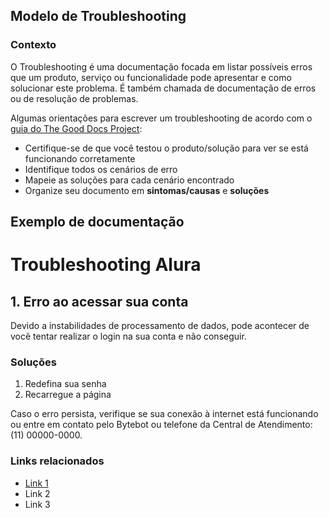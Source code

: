 ## Modelo de Troubleshooting

### Contexto 
O Troubleshooting é uma documentação focada em listar possíveis erros que um produto, serviço ou funcionalidade pode apresentar e como solucionar este problema. É também chamada de documentação de erros ou de resolução de problemas. 

Algumas orientações para escrever um troubleshooting de acordo com o [guia do The Good Docs Project](https://gitlab.com/tgdp/templates/-/blob/main/troubleshooting/guide-troubleshooting.md?ref_type=heads):

* Certifique-se de que você testou o produto/solução para ver se está funcionando corretamente
* Identifique todos os cenários de erro 
* Mapeie as soluções para cada cenário encontrado
* Organize seu documento em **sintomas/causas** e **soluções**

## Exemplo de documentação 

# Troubleshooting Alura 

## 1. Erro ao acessar sua conta
 
Devido a instabilidades de processamento de dados, pode acontecer de você tentar realizar o login na sua conta e não conseguir.

### Soluções 

1. Redefina sua senha 
2. Recarregue a página

Caso o erro persista, verifique se sua conexão à internet está funcionando ou entre em contato pelo Bytebot ou telefone da Central de Atendimento: (11) 00000-0000.

### Links relacionados 

* [Link 1](www.url.com.br)
* Link 2 
* Link 3

